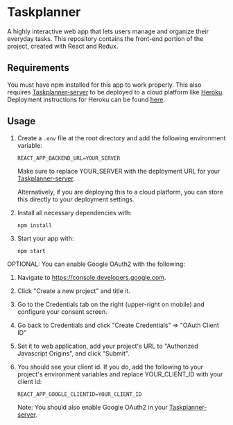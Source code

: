 # Taskplanner
A highly interactive web app that lets users manage and organize their everyday tasks. This repository contains the front-end portion of the project, created with React and Redux.

## Requirements
You must have npm installed for this app to work properly. This also requires [Taskplanner-server](https://github.com/Zetta56/Taskplanner-server) to be deployed to a cloud platform like [Heroku](https://www.heroku.com/). Deployment instructions for Heroku can be found [here](https://devcenter.heroku.com/articles/getting-started-with-nodejs).

## Usage
1. Create a `.env` file at the root directory and add the following environment variable:

       REACT_APP_BACKEND_URL=YOUR_SERVER
       
   Make sure to replace YOUR_SERVER with the deployment URL for your [Taskplanner-server](https://github.com/Zetta56/Taskplanner-server).
   
   Alternatively, if you are deploying this to a cloud platform, you can store this directly to your deployment settings.

2. Install all necessary dependencies with:
    
       npm install
       
3. Start your app with:
           
       npm start

OPTIONAL: You can enable Google OAuth2 with the following:
1. Navigate to https://console.developers.google.com.

2. Click "Create a new project" and title it.

3. Go to the Credentials tab on the right (upper-right on mobile) and configure your consent screen.

4. Go back to Credentials and click "Create Credentials" => "OAuth Client ID"

5. Set it to web application, add your project's URL to "Authorized Javascript Origins", and click "Submit".

6. You should see your client id. If you do, add the following to your project's environment variables and replace YOUR_CLIENT_ID with your client id:

       REACT_APP_GOOGLE_CLIENTID=YOUR_CLIENT_ID
      
   Note: You should also enable Google OAuth2 in your [Taskplanner-server](https://github.com/Zetta56/Taskplanner-server).
